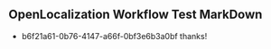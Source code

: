 ## OpenLocalization Workflow Test MarkDown
* b6f21a61-0b76-4147-a66f-0bf3e6b3a0bf thanks!

<!--HONumber=Aug16_HO1-->


